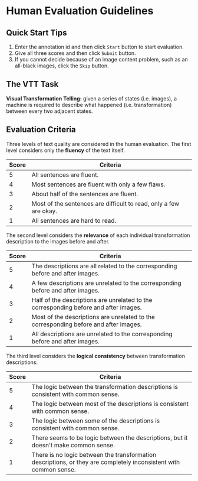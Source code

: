 # Human Evaluation Guidelines


## Quick Start Tips

1. Enter the annotation id and then click `Start` button to start evaluation.
1. Give all three scores and then click `Submit` button.
1. If you cannot decide because of an image content problem, such as an all-black images, click the `Skip` button.

## The VTT Task

**Visual Transformation Telling:** given a series of states (i.e. images), a machine is required to
describe what happened (i.e. transformation) between every two adjacent states.

## Evaluation Criteria

Three levels of text quality are considered in the human evaluation. The first level considers only the **fluency** of the text itself.

| Score | Criteria                                                          |
|-------|-------------------------------------------------------------------|
| 5     | All sentences are fluent.                                         |
| 4     | Most sentences are fluent with only a few flaws.                  |
| 3     | About half of the sentences are fluent.                           |
| 2     | Most of the sentences are difficult to read, only a few are okay. |
| 1     | All sentences are hard to read.                                   |

The second level considers the **relevance** of each individual transformation description to the images before and after.

| Score | Criteria                                                                             |
|-------|--------------------------------------------------------------------------------------|
| 5     | The descriptions are all related to the corresponding before and after images.       |
| 4     | A few descriptions are unrelated to the corresponding before and after images.       |
| 3     | Half of the descriptions are unrelated to the corresponding before and after images. |
| 2     | Most of the descriptions are unrelated to the corresponding before and after images. |
| 1     | All descriptions are unrelated to the corresponding before and after images.         |

The third level considers the **logical consistency** between transformation descriptions.

| Score | Criteria                                                                                                          |
|-------|-------------------------------------------------------------------------------------------------------------------|
| 5     | The logic between the transformation descriptions is consistent with common sense.                                |
| 4     | The logic between most of the descriptions is consistent with common sense.                                       |
| 3     | The logic between some of the descriptions is consistent with common sense.                                       |
| 2     | There seems to be logic between the descriptions, but it doesn't make common sense.                               |
| 1     | There is no logic between the transformation descriptions, or they are completely inconsistent with common sense. |
